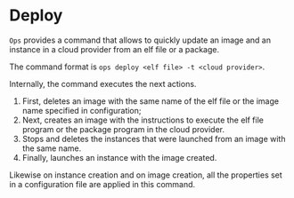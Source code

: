 Deploy
========================

`Ops` provides a command that allows to quickly update an image and an instance in a cloud provider from an elf file or a package.

The command format is `ops deploy <elf file> -t <cloud provider>`.

Internally, the command executes the next actions.
1. First, deletes an image with the same name of the elf file or the image name specified in configuration;
2. Next, creates an image with the instructions to execute the elf file program or the package program in the cloud provider.
3. Stops and deletes the instances that were launched from an image with the same name.
4. Finally, launches an instance with the image created.

Likewise on instance creation and on image creation, all the properties set in a configuration file are applied in this command.
